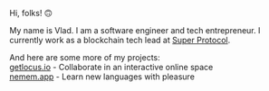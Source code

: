 Hi, folks! 🙃

My name is Vlad. I am a software engineer and tech entrepreneur.
I currently work as a blockchain tech lead at [Super Protocol](http://superprotocol.com).

And here are some more of my projects:  
[getlocus.io](https://getlocus.io/en) - Collaborate in an interactive online space  
[nemem.app](https://nemem.appp) - Learn new languages with pleasure  
